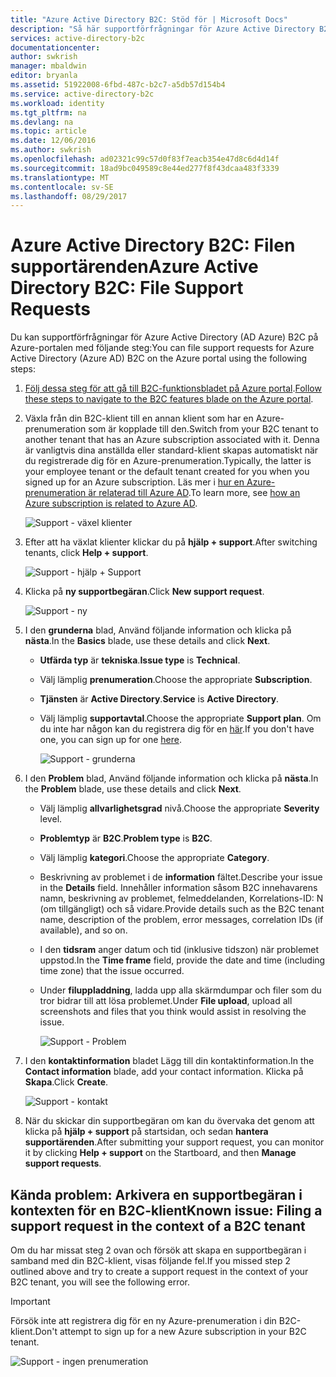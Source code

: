 ```yaml
---
title: "Azure Active Directory B2C: Stöd för | Microsoft Docs"
description: "Så här supportförfrågningar för Azure Active Directory B2C"
services: active-directory-b2c
documentationcenter: 
author: swkrish
manager: mbaldwin
editor: bryanla
ms.assetid: 51922008-6fbd-487c-b2c7-a5db57d154b4
ms.service: active-directory-b2c
ms.workload: identity
ms.tgt_pltfrm: na
ms.devlang: na
ms.topic: article
ms.date: 12/06/2016
ms.author: swkrish
ms.openlocfilehash: ad02321c99c57d0f83f7eacb354e47d8c6d4d14f
ms.sourcegitcommit: 18ad9bc049589c8e44ed277f8f43dcaa483f3339
ms.translationtype: MT
ms.contentlocale: sv-SE
ms.lasthandoff: 08/29/2017
---
```

# <a name="azure-active-directory-b2c-file-support-requests"></a><span data-ttu-id="4e66b-103">Azure Active Directory B2C: Filen supportärenden</span><span class="sxs-lookup"><span data-stu-id="4e66b-103">Azure Active Directory B2C: File Support Requests</span></span>
<span data-ttu-id="4e66b-104">Du kan supportförfrågningar för Azure Active Directory (AD Azure) B2C på Azure-portalen med följande steg:</span><span class="sxs-lookup"><span data-stu-id="4e66b-104">You can file support requests for Azure Active Directory (Azure AD) B2C on the Azure portal using the following steps:</span></span>

1. <span data-ttu-id="4e66b-105">[Följ dessa steg för att gå till B2C-funktionsbladet på Azure portal](active-directory-b2c-app-registration.md#navigate-to-b2c-settings).</span><span class="sxs-lookup"><span data-stu-id="4e66b-105">[Follow these steps to navigate to the B2C features blade on the Azure portal](active-directory-b2c-app-registration.md#navigate-to-b2c-settings).</span></span>
2. <span data-ttu-id="4e66b-106">Växla från din B2C-klient till en annan klient som har en Azure-prenumeration som är kopplade till den.</span><span class="sxs-lookup"><span data-stu-id="4e66b-106">Switch from your B2C tenant to another tenant that has an Azure subscription associated with it.</span></span> <span data-ttu-id="4e66b-107">Denna är vanligtvis dina anställda eller standard-klient skapas automatiskt när du registrerade dig för en Azure-prenumeration.</span><span class="sxs-lookup"><span data-stu-id="4e66b-107">Typically, the latter is your employee tenant or the default tenant created for you when you signed up for an Azure subscription.</span></span> <span data-ttu-id="4e66b-108">Läs mer i [hur en Azure-prenumeration är relaterad till Azure AD](../active-directory/active-directory-how-subscriptions-associated-directory.md).</span><span class="sxs-lookup"><span data-stu-id="4e66b-108">To learn more, see [how an Azure subscription is related to Azure AD](../active-directory/active-directory-how-subscriptions-associated-directory.md).</span></span>
   
    ![Support - växel klienter](./media/active-directory-b2c-support/support-switch-dir.png)
3. <span data-ttu-id="4e66b-110">Efter att ha växlat klienter klickar du på **hjälp + support**.</span><span class="sxs-lookup"><span data-stu-id="4e66b-110">After switching tenants, click **Help + support**.</span></span>
   
    ![Support - hjälp + Support](./media/active-directory-b2c-support/support-support.png)
4. <span data-ttu-id="4e66b-112">Klicka på **ny supportbegäran**.</span><span class="sxs-lookup"><span data-stu-id="4e66b-112">Click **New support request**.</span></span>
   
    ![Support - ny](./media/active-directory-b2c-support/support-new.png)
5. <span data-ttu-id="4e66b-114">I den **grunderna** blad, Använd följande information och klicka på **nästa**.</span><span class="sxs-lookup"><span data-stu-id="4e66b-114">In the **Basics** blade, use these details and click **Next**.</span></span>
   
   * <span data-ttu-id="4e66b-115">**Utfärda typ** är **tekniska**.</span><span class="sxs-lookup"><span data-stu-id="4e66b-115">**Issue type** is **Technical**.</span></span>
   * <span data-ttu-id="4e66b-116">Välj lämplig **prenumeration**.</span><span class="sxs-lookup"><span data-stu-id="4e66b-116">Choose the appropriate **Subscription**.</span></span>
   * <span data-ttu-id="4e66b-117">**Tjänsten** är **Active Directory**.</span><span class="sxs-lookup"><span data-stu-id="4e66b-117">**Service** is **Active Directory**.</span></span>
   * <span data-ttu-id="4e66b-118">Välj lämplig **supportavtal**.</span><span class="sxs-lookup"><span data-stu-id="4e66b-118">Choose the appropriate **Support plan**.</span></span> <span data-ttu-id="4e66b-119">Om du inte har någon kan du registrera dig för en [här](https://azure.microsoft.com/en-us/support/plans/).</span><span class="sxs-lookup"><span data-stu-id="4e66b-119">If you don't have one, you can sign up for one [here](https://azure.microsoft.com/en-us/support/plans/).</span></span>
     
     ![Support - grunderna](./media/active-directory-b2c-support/support-basics.png)
6. <span data-ttu-id="4e66b-121">I den **Problem** blad, Använd följande information och klicka på **nästa**.</span><span class="sxs-lookup"><span data-stu-id="4e66b-121">In the **Problem** blade, use these details and click **Next**.</span></span>
   
   * <span data-ttu-id="4e66b-122">Välj lämplig **allvarlighetsgrad** nivå.</span><span class="sxs-lookup"><span data-stu-id="4e66b-122">Choose the appropriate **Severity** level.</span></span>
   * <span data-ttu-id="4e66b-123">**Problemtyp** är **B2C**.</span><span class="sxs-lookup"><span data-stu-id="4e66b-123">**Problem type** is **B2C**.</span></span>
   * <span data-ttu-id="4e66b-124">Välj lämplig **kategori**.</span><span class="sxs-lookup"><span data-stu-id="4e66b-124">Choose the appropriate **Category**.</span></span>
   * <span data-ttu-id="4e66b-125">Beskrivning av problemet i de **information** fältet.</span><span class="sxs-lookup"><span data-stu-id="4e66b-125">Describe your issue in the **Details** field.</span></span> <span data-ttu-id="4e66b-126">Innehåller information såsom B2C innehavarens namn, beskrivning av problemet, felmeddelanden, Korrelations-ID: N (om tillgängligt) och så vidare.</span><span class="sxs-lookup"><span data-stu-id="4e66b-126">Provide details such as the B2C tenant name, description of the problem, error messages, correlation IDs (if available), and so on.</span></span>
   * <span data-ttu-id="4e66b-127">I den **tidsram** anger datum och tid (inklusive tidszon) när problemet uppstod.</span><span class="sxs-lookup"><span data-stu-id="4e66b-127">In the **Time frame** field, provide the date and time (including time zone) that the issue occurred.</span></span>
   * <span data-ttu-id="4e66b-128">Under **filuppladdning**, ladda upp alla skärmdumpar och filer som du tror bidrar till att lösa problemet.</span><span class="sxs-lookup"><span data-stu-id="4e66b-128">Under **File upload**, upload all screenshots and files that you think would assist in resolving the issue.</span></span>
     
     ![Support - Problem](./media/active-directory-b2c-support/support-problem.png)
7. <span data-ttu-id="4e66b-130">I den **kontaktinformation** bladet Lägg till din kontaktinformation.</span><span class="sxs-lookup"><span data-stu-id="4e66b-130">In the **Contact information** blade, add your contact information.</span></span> <span data-ttu-id="4e66b-131">Klicka på **Skapa**.</span><span class="sxs-lookup"><span data-stu-id="4e66b-131">Click **Create**.</span></span>
   
    ![Support - kontakt](./media/active-directory-b2c-support/support-contact.png)
8. <span data-ttu-id="4e66b-133">När du skickar din supportbegäran om kan du övervaka det genom att klicka på **hjälp + support** på startsidan, och sedan **hantera supportärenden**.</span><span class="sxs-lookup"><span data-stu-id="4e66b-133">After submitting your support request, you can monitor it by clicking **Help + support** on the Startboard, and then **Manage support requests**.</span></span>

## <a name="known-issue-filing-a-support-request-in-the-context-of-a-b2c-tenant"></a><span data-ttu-id="4e66b-134">Kända problem: Arkivera en supportbegäran i kontexten för en B2C-klient</span><span class="sxs-lookup"><span data-stu-id="4e66b-134">Known issue: Filing a support request in the context of a B2C tenant</span></span>
<span data-ttu-id="4e66b-135">Om du har missat steg 2 ovan och försök att skapa en supportbegäran i samband med din B2C-klient, visas följande fel.</span><span class="sxs-lookup"><span data-stu-id="4e66b-135">If you missed step 2 outlined above and try to create a support request in the context of your B2C tenant, you will see the following error.</span></span>

> [!IMPORTANT]
> <span data-ttu-id="4e66b-136">Försök inte att registrera dig för en ny Azure-prenumeration i din B2C-klient.</span><span class="sxs-lookup"><span data-stu-id="4e66b-136">Don't attempt to sign up for a new Azure subscription in your B2C tenant.</span></span>  
> 
> 

![Support - ingen prenumeration](./media/active-directory-b2c-support/support-no-sub.png)

